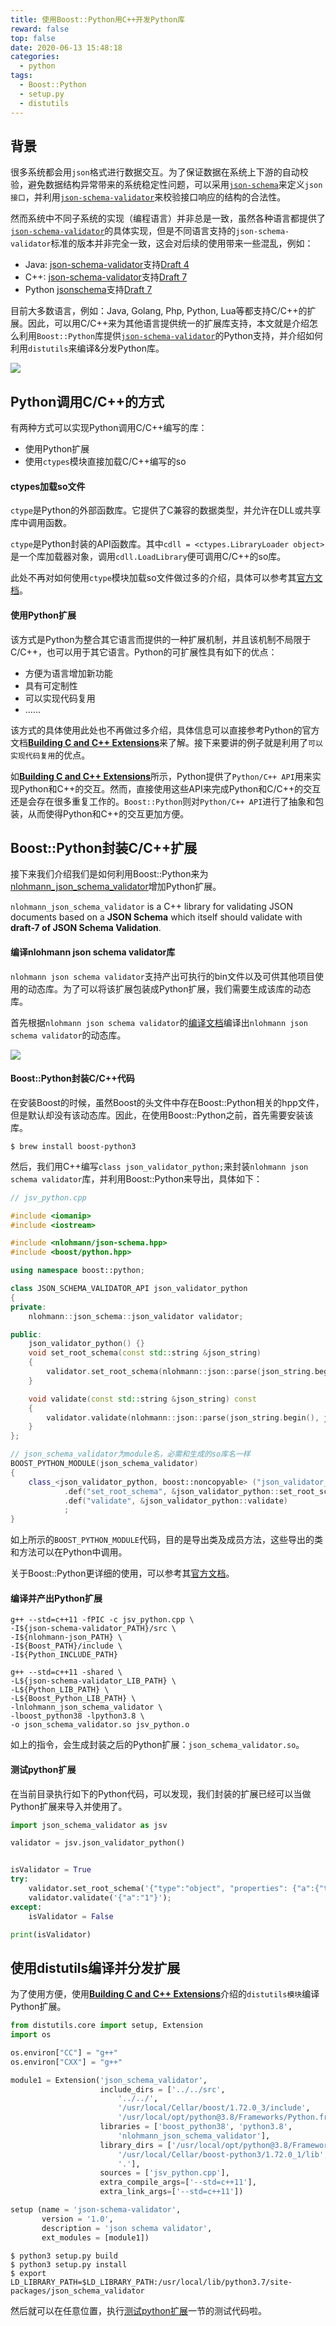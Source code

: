 ```yaml
---
title: 使用Boost::Python用C++开发Python库
reward: false
top: false
date: 2020-06-13 15:48:18
categories:
  - python
tags:
  - Boost::Python
  - setup.py
  - distutils
---
```


## 背景
很多系统都会用`json`格式进行数据交互。为了保证数据在系统上下游的自动校验，避免数据结构异常带来的系统稳定性问题，可以采用[`json-schema`](http://json-schema.org)来定义`json接口`，并利用[`json-schema-validator`](https://datatracker.ietf.org/doc/draft-handrews-json-schema-validation)来校验接口响应的结构的合法性。

然而系统中不同子系统的实现（编程语言）并非总是一致，虽然各种语言都提供了[`json-schema-validator`](https://datatracker.ietf.org/doc/draft-handrews-json-schema-validation)的具体实现，但是不同语言支持的`json-schema-validator`标准的版本并非完全一致，这会对后续的使用带来一些混乱，例如：

* Java: [json-schema-validator](https://github.com/java-json-tools/json-schema-validator)支持[Draft 4](https://tools.ietf.org/html/draft-fge-json-schema-validation-00)
* C++: [json-schema-validator](https://github.com/pboettch/json-schema-validator)支持[Draft 7](https://tools.ietf.org/html/draft-handrews-json-schema-validation-01)
* Python [jsonschema](https://github.com/Julian/jsonschema)支持[Draft 7](https://tools.ietf.org/html/draft-handrews-json-schema-validation-01)

<!--more-->

目前大多数语言，例如：Java, Golang, Php, Python, Lua等都支持C/C++的扩展。因此，可以用C/C++来为其他语言提供统一的扩展库支持，本文就是介绍怎么利用`Boost::Python`库提供[`json-schema-validator`](https://github.com/pboettch/json-schema-validator)的Python支持，并介绍如何利用`distutils`来编译&分发Python库。

![](1.png)

## Python调用C/C++的方式
有两种方式可以实现Python调用C/C++编写的库：

* 使用Python扩展
* 使用`ctypes`模块直接加载C/C++编写的so

#### ctypes加载so文件
`ctype`是Python的外部函数库。它提供了C兼容的数据类型，并允许在DLL或共享库中调用函数。

`ctype`是Python封装的API函数库。其中`cdll = <ctypes.LibraryLoader object>`是一个库加载器对象，调用`cdll.LoadLibrary`便可调用C/C++的so库。

此处不再对如何使用`ctype`模块加载so文件做过多的介绍，具体可以参考其[官方文档](https://docs.python.org/3/library/ctypes.html#module-ctypes)。

#### 使用Python扩展
该方式是Python为整合其它语言而提供的一种扩展机制，并且该机制不局限于C/C++，也可以用于其它语言。Python的可扩展性具有如下的优点：
* 方便为语言增加新功能
* 具有可定制性
* 可以实现代码复用
* ……

该方式的具体使用此处也不再做过多介绍，具体信息可以直接参考Python的官方文档[**Building C and C++ Extensions**](https://docs.python.org/3/extending/building.html)来了解。接下来要讲的例子就是利用了`可以实现代码复用`的优点。

如[**Building C and C++ Extensions**](https://docs.python.org/3/extending/building.html)所示，Python提供了`Python/C++ API`用来实现Python和C++的交互。然而，直接使用这些API来完成Python和C/C++的交互还是会存在很多重复工作的。`Boost::Python`则对`Python/C++ API`进行了抽象和包装，从而使得Python和C++的交互更加方便。

## Boost::Python封装C/C++扩展
接下来我们介绍我们是如何利用Boost::Python来为[nlohmann_json_schema_validator](https://github.com/pboettch/json-schema-validator)增加Python扩展。

`nlohmann_json_schema_validator` is a C++ library for validating JSON documents based on a **JSON Schema** which itself should validate with **draft-7 of JSON Schema Validation**.

#### 编译nlohmann json schema validator库
`nlohmann json schema validator`支持产出可执行的bin文件以及可供其他项目使用的动态库。为了可以将该扩展包装成Python扩展，我们需要生成该库的动态库。

首先根据`nlohmann json schema validator`的[编译文档](https://github.com/pboettch/json-schema-validator/blob/master/README.md#building-as-shared-library)编译出`nlohmann json schema validator`的动态库。

![](2.jpg)

#### Boost::Python封装C/C++代码
在安装Boost的时候，虽然Boost的头文件中存在Boost::Python相关的hpp文件，但是默认却没有该动态库。因此，在使用Boost::Python之前，首先需要安装该库。

```
$ brew install boost-python3
```

然后，我们用C++编写`class json_validator_python;`来封装`nlohmann json schema validator`库，并利用Boost::Python来导出，具体如下：

```c++
// jsv_python.cpp

#include <iomanip>
#include <iostream>

#include <nlohmann/json-schema.hpp>
#include <boost/python.hpp>

using namespace boost::python;

class JSON_SCHEMA_VALIDATOR_API json_validator_python
{
private:
    nlohmann::json_schema::json_validator validator;

public:
    json_validator_python() {}
    void set_root_schema(const std::string &json_string) 
    {
        validator.set_root_schema(nlohmann::json::parse(json_string.begin(), json_string.end()));
    }

    void validate(const std::string &json_string) const
    {
        validator.validate(nlohmann::json::parse(json_string.begin(), json_string.end()));
    }
};

// json_schema_validator为module名，必需和生成的so库名一样
BOOST_PYTHON_MODULE(json_schema_validator)
{
    class_<json_validator_python, boost::noncopyable> ("json_validator_python")
            .def("set_root_schema", &json_validator_python::set_root_schema)
            .def("validate", &json_validator_python::validate)
            ;
}
```

如上所示的`BOOST_PYTHON_MODULE`代码，目的是导出类及成员方法，这些导出的类和方法可以在Python中调用。

关于Boost::Python更详细的使用，可以参考其[官方文档](https://www.boost.org/doc/libs/1_66_0/libs/python/doc/html/index.html)。

#### 编译并产出Python扩展
```
g++ --std=c++11 -fPIC -c jsv_python.cpp \
-I${json-schema-validator_PATH}/src \
-I${nlohmann-json_PATH} \
-I${Boost_PATH}/include \
-I${Python_INCLUDE_PATH}

g++ --std=c++11 -shared \
-L${json-schema-validator_LIB_PATH} \
-L${Python_LIB_PATH} \
-L${Boost_Python_LIB_PATH} \
-lnlohmann_json_schema_validator \
-lboost_python38 -lpython3.8 \
-o json_schema_validator.so jsv_python.o
```

如上的指令，会生成封装之后的Python扩展：`json_schema_validator.so`。

#### 测试python扩展
在当前目录执行如下的Python代码，可以发现，我们封装的扩展已经可以当做Python扩展来导入并使用了。

```python
import json_schema_validator as jsv

validator = jsv.json_validator_python()


isValidator = True
try:
    validator.set_root_schema('{"type":"object", "properties": {"a":{"type": "string"}}}')
    validator.validate('{"a":"1"}');
except:
    isValidator = False

print(isValidator)
```

## 使用distutils编译并分发扩展
为了使用方便，使用[**Building C and C++ Extensions**](https://docs.python.org/3/extending/building.html)介绍的`distutils模块`编译Python扩展。

```python
from distutils.core import setup, Extension
import os

os.environ["CC"] = "g++"
os.environ["CXX"] = "g++"

module1 = Extension('json_schema_validator',
                    include_dirs = ['../../src',
                        '../../',
                        '/usr/local/Cellar/boost/1.72.0_3/include',
                        '/usr/local/opt/python@3.8/Frameworks/Python.framework/Versions/3.8/include/python3.8'],
                    libraries = ['boost_python38', 'python3.8',
                        'nlohmann_json_schema_validator'],
                    library_dirs = ['/usr/local/opt/python@3.8/Frameworks/Python.framework/Versions/3.8/lib',
                        '/usr/local/Cellar/boost-python3/1.72.0_1/lib',
                        '.'],
                    sources = ['jsv_python.cpp'],
                    extra_compile_args=['--std=c++11'],
                    extra_link_args=['--std=c++11'])

setup (name = 'json-schema-validator',
       version = '1.0',
       description = 'json schema validator',
       ext_modules = [module1])
```

```
$ python3 setup.py build
$ python3 setup.py install
$ export LD_LIBRARY_PATH=$LD_LIBRARY_PATH:/usr/local/lib/python3.7/site-packages/json_schema_validator
```

然后就可以在任意位置，执行[测试python扩展](#测试python扩展)一节的测试代码啦。
